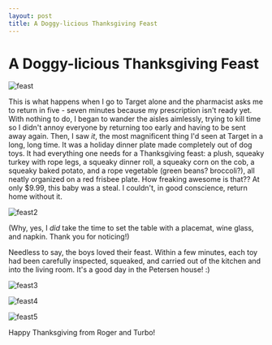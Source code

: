 ```yaml
---
layout: post
title: A Doggy-licious Thanksgiving Feast
---
```


A Doggy-licious Thanksgiving Feast
===================

![feast](http://i1230.photobucket.com/albums/ee481/ptkatz/Blog%20Pictures/IMG_2482.jpg)

This is what happens when I go to Target alone and the pharmacist asks me to return in five - seven minutes because my prescription isn't ready yet. With nothing to do, I began to wander the 
aisles aimlessly, trying to kill time so I didn't annoy everyone by returning too early and having to be sent away again. Then, I saw _it_, the most magnificent thing I'd seen at Target in a 
long, long time. It was a holiday dinner plate made completely out of dog toys. It had everything one needs for a Thanksgiving feast: a plush, squeaky turkey with rope legs, a squeaky dinner roll, a squeaky corn on the cob, 
a squeaky baked potato, and a rope vegetable (green beans? broccoli?), all neatly organized on a red frisbee plate. How freaking awesome is that?? At only $9.99, this baby was a steal. 
I couldn't, in good conscience, return home without it. 

![feast2](http://i1230.photobucket.com/albums/ee481/ptkatz/Blog%20Pictures/IMG_2481.jpg)

(Why, yes, I _did_ take the time to set the table with a placemat, wine glass, and napkin. Thank you for noticing!)

Needless to say, the boys loved their feast. Within a few minutes, each toy had been carefully inspected, squeaked, and carried out of the kitchen and into the living room. It's a good day 
in the Petersen house! :)

![feast3](http://i1230.photobucket.com/albums/ee481/ptkatz/Blog%20Pictures/IMG_2486.jpg)

![feast4](http://i1230.photobucket.com/albums/ee481/ptkatz/Blog%20Pictures/IMG_2483.jpg)

![feast5](http://i1230.photobucket.com/albums/ee481/ptkatz/Blog%20Pictures/IMG_2488.jpg)

Happy Thanksgiving from Roger and Turbo! 
